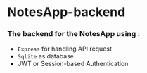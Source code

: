 # NotesApp-backend

### The backend for the NotesApp using :
* `Express` for handling API request
* `Sqlite` as database
* JWT or Session-based Authentication